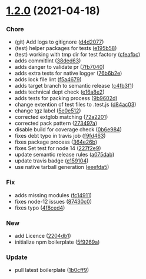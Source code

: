 # [1.2.0](https://github.com/pustovitDmytro/stdlogger/compare/v1.1.0...v1.2.0) (2021-04-18)


### Chore

* (git) Add logs to gitignore ([d4d2077](https://github.com/pustovitDmytro/stdlogger/commit/d4d20770877eae7158ec33c45da90645f74dbbec))
* (test) helper packages for tests ([e195b58](https://github.com/pustovitDmytro/stdlogger/commit/e195b58230b5b54084585c7a815830ca563c8a66))
* (test) working with tmp dir for test factory ([cfeafbc](https://github.com/pustovitDmytro/stdlogger/commit/cfeafbc005cad29219d01f4338ef0ecfe7c9ad19))
* adds commitlint ([38ded63](https://github.com/pustovitDmytro/stdlogger/commit/38ded63eb2a1a8e71b9a437d8b784a88dac47543))
* adds danger to validate pr ([7fb7040](https://github.com/pustovitDmytro/stdlogger/commit/7fb7040e3b4daa8fc1b419aa88e08118fb43497d))
* adds extra tests for native logger ([76b6b2e](https://github.com/pustovitDmytro/stdlogger/commit/76b6b2ed2385dc72280babc655ad69716801e905))
* adds lock file lint ([f5a4679](https://github.com/pustovitDmytro/stdlogger/commit/f5a467979d6cbb3fa21797fe063deb99c2e6e6d0))
* adds target branch to semantic release ([c4fb3f1](https://github.com/pustovitDmytro/stdlogger/commit/c4fb3f1b9ec25425f49b3fd0a17cf68f64429fb4))
* adds technical dept check ([e16a8e2](https://github.com/pustovitDmytro/stdlogger/commit/e16a8e2880d894ed0ca6f6125b7be61a90a15768))
* adds tests for packing process ([9b9602d](https://github.com/pustovitDmytro/stdlogger/commit/9b9602d2d5e9d869a6555437355325c703ccfb5b))
* change extention of test files to .test.js ([d84ac03](https://github.com/pustovitDmytro/stdlogger/commit/d84ac0310ce9f503c9ec05be742f73e2764a1651))
* change tgz label ([5e0e512](https://github.com/pustovitDmytro/stdlogger/commit/5e0e51223c0069915e559de8a55a18696254f8fd))
* corrected extglob matching ([72a2201](https://github.com/pustovitDmytro/stdlogger/commit/72a22018f8e9875de4194821361602cc432a32b1))
* corrected pack pattern ([273497a](https://github.com/pustovitDmytro/stdlogger/commit/273497a050e075200512db9033ee2fe9d973a5f4))
* disable build for coverage check ([0b6e984](https://github.com/pustovitDmytro/stdlogger/commit/0b6e9847587f281e0b350bb4f9b6d0d498b4ac82))
* fixes debt typo in travis job ([f9fd463](https://github.com/pustovitDmytro/stdlogger/commit/f9fd4631aa300e16128a4d7107d45f9317f70c9b))
* fixes package process ([364e26b](https://github.com/pustovitDmytro/stdlogger/commit/364e26b379e6cd94b89776aa0a41abd10a5dc43a))
* fixes Set test for node 14 ([227f2e9](https://github.com/pustovitDmytro/stdlogger/commit/227f2e95b18223ec507cdd6ec813bc29dc980cf8))
* update semantic release rules ([a075dab](https://github.com/pustovitDmytro/stdlogger/commit/a075dabcdd82773ce2d2170e03a3a847f6551c02))
* update travis badge ([e159104](https://github.com/pustovitDmytro/stdlogger/commit/e1591042eba97c4b87c923a3a84053eca1e2da4d))
* use native tarball generation ([eeefda5](https://github.com/pustovitDmytro/stdlogger/commit/eeefda5daa30eedd1af621c4a0c0efa32f0c9645))

### Fix

* adds missing modules ([fc14911](https://github.com/pustovitDmytro/stdlogger/commit/fc1491119302e2f22ba6bc497d69812dcdd21493))
* fixes node-12 issues ([87430c0](https://github.com/pustovitDmytro/stdlogger/commit/87430c0be8a0a17277aa302f254c15d799abd813))
* fixes typo ([4f8ced4](https://github.com/pustovitDmytro/stdlogger/commit/4f8ced4f6a9ba7559b68c94d0bcfcf30faa57e45))

### New

* add Licence ([2204db1](https://github.com/pustovitDmytro/stdlogger/commit/2204db1c43f935dc0deb9eaa1671d7a5f64c1927))
* initialize npm boilerplate ([5f9269a](https://github.com/pustovitDmytro/stdlogger/commit/5f9269add50e64f6e85568c4c932562ca713a7f6))

### Update

* pull latest boilerplate ([1b0cff9](https://github.com/pustovitDmytro/stdlogger/commit/1b0cff90d4a8c65e358a0c90b382c05647b060cc))
